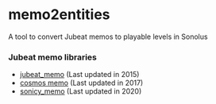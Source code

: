 # memo2entities
A tool to convert Jubeat memos to playable levels in Sonolus

### Jubeat memo libraries
- [jubeat_memo](https://w.atwiki.jp/jubeat_memo/) (Last updated in 2015)
- [cosmos memo](https://w.atwiki.jp/cosmos_memo/) (Last updated in 2017)
- [sonicy_memo](https://w.atwiki.jp/sonicy_memo/) (Last updated in 2020)
